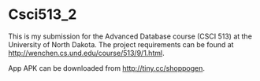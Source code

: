 # Csci513_2

This is my submission for the Advanced Database course (CSCI 513) at the University of North Dakota. The project requirements can be found at <http://wenchen.cs.und.edu/course/513/9/1.html>.

App APK can be downloaded from http://tiny.cc/shoppogen.
